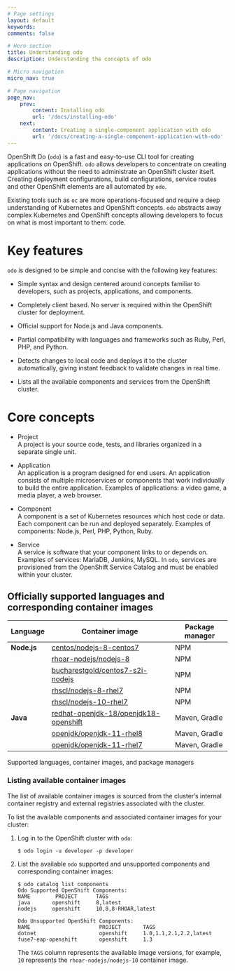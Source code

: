 ```yaml
---
# Page settings
layout: default
keywords:
comments: false

# Hero section
title: Understanding odo
description: Understanding the concepts of odo

# Micro navigation
micro_nav: true

# Page navigation
page_nav:
    prev:
        content: Installing odo
        url: '/docs/installing-odo'
    next:
        content: Creating a single-component application with odo
        url: '/docs/creating-a-single-component-application-with-odo'
---
```

OpenShift Do (`odo`) is a fast and easy-to-use CLI tool for creating
applications on OpenShift. `odo` allows developers to concentrate on
creating applications without the need to administrate an OpenShift
cluster itself. Creating deployment configurations, build
configurations, service routes and other OpenShift elements are all
automated by `odo`.

Existing tools such as `oc` are more operations-focused and require a
deep understanding of Kubernetes and OpenShift concepts. `odo` abstracts
away complex Kubernetes and OpenShift concepts allowing developers to
focus on what is most important to them: code.

# Key features

`odo` is designed to be simple and concise with the following key
features:

  - Simple syntax and design centered around concepts familiar to
    developers, such as projects, applications, and components.

  - Completely client based. No server is required within the OpenShift
    cluster for deployment.

  - Official support for Node.js and Java components.

  - Partial compatibility with languages and frameworks such as Ruby,
    Perl, PHP, and Python.

  - Detects changes to local code and deploys it to the cluster
    automatically, giving instant feedback to validate changes in real
    time.

  - Lists all the available components and services from the OpenShift
    cluster.

# Core concepts

  - Project  
    A project is your source code, tests, and libraries organized in a
    separate single unit.

  - Application  
    An application is a program designed for end users. An application
    consists of multiple microservices or components that work
    individually to build the entire application. Examples of
    applications: a video game, a media player, a web browser.

  - Component  
    A component is a set of Kubernetes resources which host code or
    data. Each component can be run and deployed separately. Examples of
    components: Node.js, Perl, PHP, Python, Ruby.

  - Service  
    A service is software that your component links to or depends on.
    Examples of services: MariaDB, Jenkins, MySQL. In `odo`, services
    are provisioned from the OpenShift Service Catalog and must be
    enabled within your cluster.

## Officially supported languages and corresponding container images

| Language    | Container image                                                                                                                                  | Package manager |
| ----------- | ------------------------------------------------------------------------------------------------------------------------------------------------ | --------------- |
| **Node.js** | [centos/nodejs-8-centos7](https://github.com/sclorg/s2i-nodejs-container)                                                                        | NPM             |
|             | [rhoar-nodejs/nodejs-8](https://access.redhat.com/articles/3376841)                                                                              | NPM             |
|             | [bucharestgold/centos7-s2i-nodejs](https://www.github.com/bucharest-gold/centos7-s2i-nodejs)                                                     | NPM             |
|             | [rhscl/nodejs-8-rhel7](https://access.redhat.com/containers/#/registry.access.redhat.com/rhscl/nodejs-8-rhel7)                                   | NPM             |
|             | [rhscl/nodejs-10-rhel7](https://access.redhat.com/containers/#/registry.access.redhat.com/rhscl/nodejs-10-rhel7)                                 | NPM             |
| **Java**    | [redhat-openjdk-18/openjdk18-openshift](https://access.redhat.com/containers/#/registry.access.redhat.com/redhat-openjdk-18/openjdk18-openshift) | Maven, Gradle   |
|             | [openjdk/openjdk-11-rhel8](https://access.redhat.com/containers/#/registry.access.redhat.com/openjdk/openjdk-11-rhel8)                           | Maven, Gradle   |
|             | [openjdk/openjdk-11-rhel7](https://access.redhat.com/containers/#/registry.access.redhat.com/openjdk/openjdk-11-rhel7)                           | Maven, Gradle   |

Supported languages, container images, and package managers

### Listing available container images

<div class="note">

The list of available container images is sourced from the cluster’s
internal container registry and external registries associated with the
cluster.

</div>

To list the available components and associated container images for
your cluster:

1.  Log in to the OpenShift cluster with `odo`:
    
        $ odo login -u developer -p developer

2.  List the available `odo` supported and unsupported components and
    corresponding container images:
    
        $ odo catalog list components
        Odo Supported OpenShift Components:
        NAME        PROJECT      TAGS
        java       openshift     8,latest
        nodejs     openshift     10,8,8-RHOAR,latest
        
        Odo Unsupported OpenShift Components:
        NAME                      PROJECT       TAGS
        dotnet                    openshift     1.0,1.1,2.1,2.2,latest
        fuse7-eap-openshift       openshift     1.3
    
    The `TAGS` column represents the available image versions, for
    example, `10` represents the `rhoar-nodejs/nodejs-10` container
    image.
